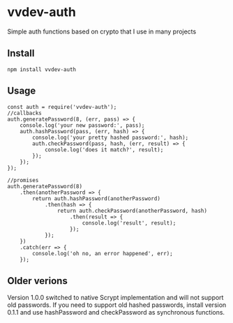 # vvdev-auth

Simple auth functions based on crypto that I use in many projects

## Install

```
npm install vvdev-auth
```
## Usage

```
const auth = require('vvdev-auth');
//callbacks
auth.generatePassword(8, (err, pass) => {
    console.log('your new password:', pass);
    auth.hashPassword(pass, (err, hash) => {
        console.log('your pretty hashed password:', hash);
        auth.checkPassword(pass, hash, (err, result) => {
            console.log('does it match?', result);
        });
    });
});

//promises
auth.generatePassword(8)
    .then(anotherPassword => {
        return auth.hashPassword(anotherPassword)
            .then(hash => {
                return auth.checkPassword(anotherPassword, hash)
                    .then(result => {
                        console.log('result', result);
                    });
            });
    })
    .catch(err => {
        console.log('oh no, an error happened', err);
    });
```
## Older verions
Version 1.0.0 switched to native Scrypt implementation and will not support old passwords. If you need to support old hashed passwords, install version 0.1.1 and use hashPassword and checkPassword as synchronous functions.
